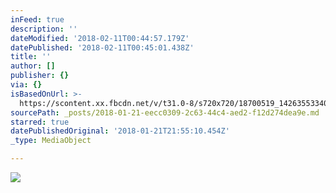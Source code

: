 ```yaml
---
inFeed: true
description: ''
dateModified: '2018-02-11T00:44:57.179Z'
datePublished: '2018-02-11T00:45:01.438Z'
title: ''
author: []
publisher: {}
via: {}
isBasedOnUrl: >-
  https://scontent.xx.fbcdn.net/v/t31.0-8/s720x720/18700519_1426355334076931_2520108816787738501_o.jpg?oh=208ebe74f0d60eef91f8b95e37b93cb7&oe=5AEA8F4A
sourcePath: _posts/2018-01-21-eecc0309-2c63-44c4-aed2-f12d274dea9e.md
starred: true
datePublishedOriginal: '2018-01-21T21:55:10.454Z'
_type: MediaObject

---
```

<article style=""><img src="https://scontent.xx.fbcdn.net/v/t31.0-8/s720x720/18700519_1426355334076931_2520108816787738501_o.jpg?oh=208ebe74f0d60eef91f8b95e37b93cb7&amp;oe=5AEA8F4A" /></article>